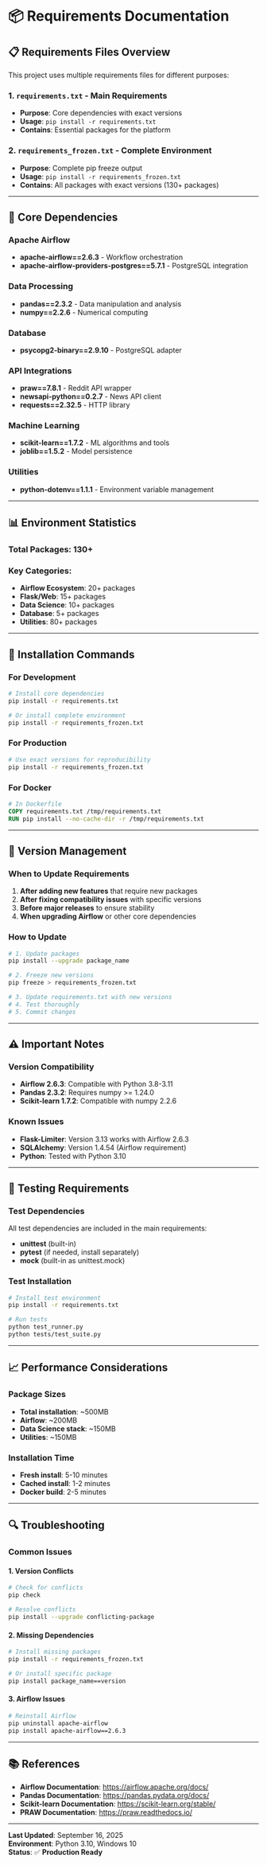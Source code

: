# 📦 Requirements Documentation

## 📋 **Requirements Files Overview**

This project uses multiple requirements files for different purposes:

### **1. `requirements.txt` - Main Requirements**
- **Purpose**: Core dependencies with exact versions
- **Usage**: `pip install -r requirements.txt`
- **Contains**: Essential packages for the platform

### **2. `requirements_frozen.txt` - Complete Environment**
- **Purpose**: Complete pip freeze output
- **Usage**: `pip install -r requirements_frozen.txt`
- **Contains**: All packages with exact versions (130+ packages)

---

## 🔧 **Core Dependencies**

### **Apache Airflow**
- **apache-airflow==2.6.3** - Workflow orchestration
- **apache-airflow-providers-postgres==5.7.1** - PostgreSQL integration

### **Data Processing**
- **pandas==2.3.2** - Data manipulation and analysis
- **numpy==2.2.6** - Numerical computing

### **Database**
- **psycopg2-binary==2.9.10** - PostgreSQL adapter

### **API Integrations**
- **praw==7.8.1** - Reddit API wrapper
- **newsapi-python==0.2.7** - News API client
- **requests==2.32.5** - HTTP library

### **Machine Learning**
- **scikit-learn==1.7.2** - ML algorithms and tools
- **joblib==1.5.2** - Model persistence

### **Utilities**
- **python-dotenv==1.1.1** - Environment variable management

---

## 📊 **Environment Statistics**

### **Total Packages**: 130+
### **Key Categories**:
- **Airflow Ecosystem**: 20+ packages
- **Flask/Web**: 15+ packages  
- **Data Science**: 10+ packages
- **Database**: 5+ packages
- **Utilities**: 80+ packages

---

## 🚀 **Installation Commands**

### **For Development**
```bash
# Install core dependencies
pip install -r requirements.txt

# Or install complete environment
pip install -r requirements_frozen.txt
```

### **For Production**
```bash
# Use exact versions for reproducibility
pip install -r requirements_frozen.txt
```

### **For Docker**
```dockerfile
# In Dockerfile
COPY requirements.txt /tmp/requirements.txt
RUN pip install --no-cache-dir -r /tmp/requirements.txt
```

---

## 🔄 **Version Management**

### **When to Update Requirements**
1. **After adding new features** that require new packages
2. **After fixing compatibility issues** with specific versions
3. **Before major releases** to ensure stability
4. **When upgrading Airflow** or other core dependencies

### **How to Update**
```bash
# 1. Update packages
pip install --upgrade package_name

# 2. Freeze new versions
pip freeze > requirements_frozen.txt

# 3. Update requirements.txt with new versions
# 4. Test thoroughly
# 5. Commit changes
```

---

## ⚠️ **Important Notes**

### **Version Compatibility**
- **Airflow 2.6.3**: Compatible with Python 3.8-3.11
- **Pandas 2.3.2**: Requires numpy >= 1.24.0
- **Scikit-learn 1.7.2**: Compatible with numpy 2.2.6

### **Known Issues**
- **Flask-Limiter**: Version 3.13 works with Airflow 2.6.3
- **SQLAlchemy**: Version 1.4.54 (Airflow requirement)
- **Python**: Tested with Python 3.10

---

## 🧪 **Testing Requirements**

### **Test Dependencies**
All test dependencies are included in the main requirements:
- **unittest** (built-in)
- **pytest** (if needed, install separately)
- **mock** (built-in as unittest.mock)

### **Test Installation**
```bash
# Install test environment
pip install -r requirements.txt

# Run tests
python test_runner.py
python tests/test_suite.py
```

---

## 📈 **Performance Considerations**

### **Package Sizes**
- **Total installation**: ~500MB
- **Airflow**: ~200MB
- **Data Science stack**: ~150MB
- **Utilities**: ~150MB

### **Installation Time**
- **Fresh install**: 5-10 minutes
- **Cached install**: 1-2 minutes
- **Docker build**: 2-5 minutes

---

## 🔍 **Troubleshooting**

### **Common Issues**

#### **1. Version Conflicts**
```bash
# Check for conflicts
pip check

# Resolve conflicts
pip install --upgrade conflicting-package
```

#### **2. Missing Dependencies**
```bash
# Install missing packages
pip install -r requirements_frozen.txt

# Or install specific package
pip install package_name==version
```

#### **3. Airflow Issues**
```bash
# Reinstall Airflow
pip uninstall apache-airflow
pip install apache-airflow==2.6.3
```

---

## 📚 **References**

- **Airflow Documentation**: https://airflow.apache.org/docs/
- **Pandas Documentation**: https://pandas.pydata.org/docs/
- **Scikit-learn Documentation**: https://scikit-learn.org/stable/
- **PRAW Documentation**: https://praw.readthedocs.io/

---

**Last Updated**: September 16, 2025  
**Environment**: Python 3.10, Windows 10  
**Status**: ✅ **Production Ready**
